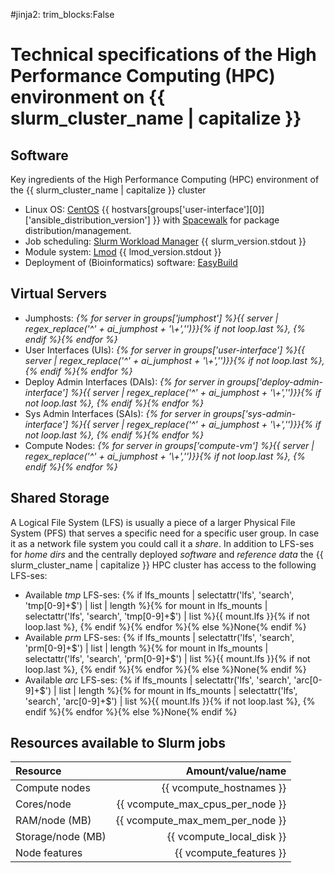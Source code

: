#jinja2: trim_blocks:False
# Technical specifications of the High Performance Computing (HPC) environment on {{ slurm_cluster_name | capitalize }}

## Software

Key ingredients of the High Performance Computing (HPC) environment of the {{ slurm_cluster_name | capitalize }} cluster

 * Linux OS: [CentOS](https://www.centos.org/) {{ hostvars[groups['user-interface'][0]]['ansible_distribution_version'] }} with [Spacewalk](https://spacewalkproject.github.io/) for package distribution/management.
 * Job scheduling: [Slurm Workload Manager](https://slurm.schedmd.com/) {{ slurm_version.stdout }}
 * Module system: [Lmod](https://github.com/TACC/Lmod) {{ lmod_version.stdout }}
 * Deployment of (Bioinformatics) software: [EasyBuild](https://github.com/easybuilders/easybuild)

## Virtual Servers

 * Jumphosts: _{% for server in groups['jumphost'] %}{{ server | regex_replace('^' + ai_jumphost + '\\+','')}}{% if not loop.last %}, {% endif %}{% endfor %}_
 * User Interfaces (UIs): _{% for server in groups['user-interface'] %}{{ server | regex_replace('^' + ai_jumphost + '\\+','')}}{% if not loop.last %}, {% endif %}{% endfor %}_
 * Deploy Admin Interfaces (DAIs): _{% for server in groups['deploy-admin-interface'] %}{{ server | regex_replace('^' + ai_jumphost + '\\+','')}}{% if not loop.last %}, {% endif %}{% endfor %}_
 * Sys Admin Interfaces (SAIs): _{% for server in groups['sys-admin-interface'] %}{{ server | regex_replace('^' + ai_jumphost + '\\+','')}}{% if not loop.last %}, {% endif %}{% endfor %}_
 * Compute Nodes: _{% for server in groups['compute-vm'] %}{{ server | regex_replace('^' + ai_jumphost + '\\+','')}}{% if not loop.last %}, {% endif %}{% endfor %}_

## Shared Storage

A Logical File System (LFS) is usually a piece of a larger Physical File System (PFS) that serves a specific need for a specific user group. 
In case it as a network file system you could call it a _share_. 
In addition to LFS-ses for _home dirs_ and the centrally deployed _software_  and _reference data_ the {{ slurm_cluster_name | capitalize }} HPC cluster has access to the following LFS-ses:

 * Available _tmp_ LFS-ses: {% if lfs_mounts | selectattr('lfs', 'search', 'tmp[0-9]+$') | list | length %}{% for mount in lfs_mounts | selectattr('lfs', 'search', 'tmp[0-9]+$') | list %}{{ mount.lfs }}{% if not loop.last %}, {% endif %}{% endfor %}{% else %}None{% endif %}
 * Available _prm_ LFS-ses: {% if lfs_mounts | selectattr('lfs', 'search', 'prm[0-9]+$') | list | length %}{% for mount in lfs_mounts | selectattr('lfs', 'search', 'prm[0-9]+$') | list %}{{ mount.lfs }}{% if not loop.last %}, {% endif %}{% endfor %}{% else %}None{% endif %}
 * Available _arc_ LFS-ses: {% if lfs_mounts | selectattr('lfs', 'search', 'arc[0-9]+$') | list | length %}{% for mount in lfs_mounts | selectattr('lfs', 'search', 'arc[0-9]+$') | list %}{{ mount.lfs }}{% if not loop.last %}, {% endif %}{% endfor %}{% else %}None{% endif %}

## Resources available to Slurm jobs

| Resource            | Amount/value/name                      |
|:------------------- | --------------------------------------:|
| Compute nodes       | {{ vcompute_hostnames }}               |
| Cores/node          | {{ vcompute_max_cpus_per_node }}       |
| RAM/node \(MB\)     | {{ vcompute_max_mem_per_node }}        |
| Storage/node \(MB\) | {{ vcompute_local_disk }}              |
| Node features       | {{ vcompute_features }}                |

